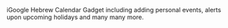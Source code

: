 iGoogle Hebrew Calendar Gadget including adding personal events, alerts upon upcoming holidays and many many more.
